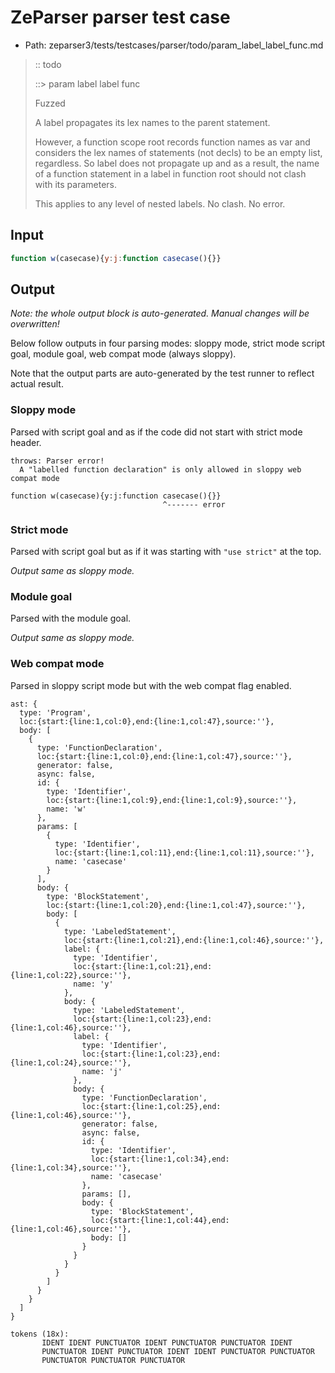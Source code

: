 # ZeParser parser test case

- Path: zeparser3/tests/testcases/parser/todo/param_label_label_func.md

> :: todo
>
> ::> param label label func
>
> Fuzzed
>
> A label propagates its lex names to the parent statement.
>
> However, a function scope root records function names as var and considers the lex names of statements (not decls) to be an empty list, regardless. So label does not propagate up and as a result, the name of a function statement in a label in function root should not clash with its parameters.
>
> This applies to any level of nested labels. No clash. No error.

## Input

`````js
function w(casecase){y:j:function casecase(){}}
`````

## Output

_Note: the whole output block is auto-generated. Manual changes will be overwritten!_

Below follow outputs in four parsing modes: sloppy mode, strict mode script goal, module goal, web compat mode (always sloppy).

Note that the output parts are auto-generated by the test runner to reflect actual result.

### Sloppy mode

Parsed with script goal and as if the code did not start with strict mode header.

`````
throws: Parser error!
  A "labelled function declaration" is only allowed in sloppy web compat mode

function w(casecase){y:j:function casecase(){}}
                                  ^------- error
`````

### Strict mode

Parsed with script goal but as if it was starting with `"use strict"` at the top.

_Output same as sloppy mode._

### Module goal

Parsed with the module goal.

_Output same as sloppy mode._

### Web compat mode

Parsed in sloppy script mode but with the web compat flag enabled.

`````
ast: {
  type: 'Program',
  loc:{start:{line:1,col:0},end:{line:1,col:47},source:''},
  body: [
    {
      type: 'FunctionDeclaration',
      loc:{start:{line:1,col:0},end:{line:1,col:47},source:''},
      generator: false,
      async: false,
      id: {
        type: 'Identifier',
        loc:{start:{line:1,col:9},end:{line:1,col:9},source:''},
        name: 'w'
      },
      params: [
        {
          type: 'Identifier',
          loc:{start:{line:1,col:11},end:{line:1,col:11},source:''},
          name: 'casecase'
        }
      ],
      body: {
        type: 'BlockStatement',
        loc:{start:{line:1,col:20},end:{line:1,col:47},source:''},
        body: [
          {
            type: 'LabeledStatement',
            loc:{start:{line:1,col:21},end:{line:1,col:46},source:''},
            label: {
              type: 'Identifier',
              loc:{start:{line:1,col:21},end:{line:1,col:22},source:''},
              name: 'y'
            },
            body: {
              type: 'LabeledStatement',
              loc:{start:{line:1,col:23},end:{line:1,col:46},source:''},
              label: {
                type: 'Identifier',
                loc:{start:{line:1,col:23},end:{line:1,col:24},source:''},
                name: 'j'
              },
              body: {
                type: 'FunctionDeclaration',
                loc:{start:{line:1,col:25},end:{line:1,col:46},source:''},
                generator: false,
                async: false,
                id: {
                  type: 'Identifier',
                  loc:{start:{line:1,col:34},end:{line:1,col:34},source:''},
                  name: 'casecase'
                },
                params: [],
                body: {
                  type: 'BlockStatement',
                  loc:{start:{line:1,col:44},end:{line:1,col:46},source:''},
                  body: []
                }
              }
            }
          }
        ]
      }
    }
  ]
}

tokens (18x):
       IDENT IDENT PUNCTUATOR IDENT PUNCTUATOR PUNCTUATOR IDENT
       PUNCTUATOR IDENT PUNCTUATOR IDENT IDENT PUNCTUATOR PUNCTUATOR
       PUNCTUATOR PUNCTUATOR PUNCTUATOR
`````


